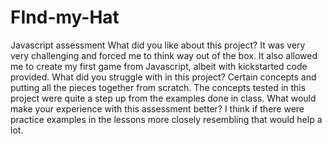 # FInd-my-Hat

Javascript assessment
What did you like about this project?
It was very very challenging and forced me to think way out of the box. It also allowed me to create my first game from Javascript, albeit with kickstarted code provided.
What did you struggle with in this project?
Certain concepts and putting all the pieces together from scratch. The concepts tested in this project were quite a step up from the examples done in class.
What would make your experience with this assessment better?
I think if there were practice examples in the lessons more closely resembling that would help a lot.
